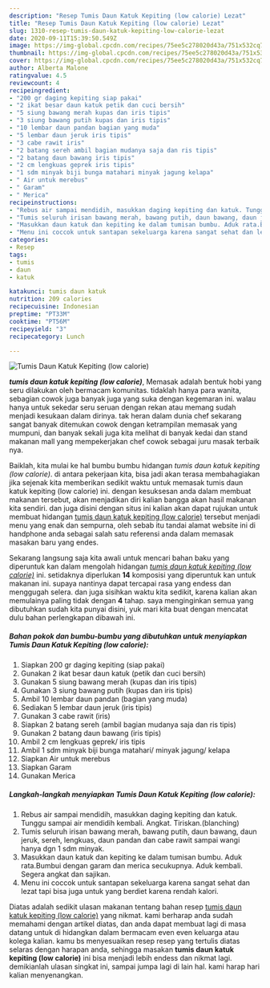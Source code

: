 ```yaml
---
description: "Resep Tumis Daun Katuk Kepiting (low calorie) Lezat"
title: "Resep Tumis Daun Katuk Kepiting (low calorie) Lezat"
slug: 1310-resep-tumis-daun-katuk-kepiting-low-calorie-lezat
date: 2020-09-11T15:39:50.549Z
image: https://img-global.cpcdn.com/recipes/75ee5c278020d43a/751x532cq70/tumis-daun-katuk-kepiting-low-calorie-foto-resep-utama.jpg
thumbnail: https://img-global.cpcdn.com/recipes/75ee5c278020d43a/751x532cq70/tumis-daun-katuk-kepiting-low-calorie-foto-resep-utama.jpg
cover: https://img-global.cpcdn.com/recipes/75ee5c278020d43a/751x532cq70/tumis-daun-katuk-kepiting-low-calorie-foto-resep-utama.jpg
author: Alberta Malone
ratingvalue: 4.5
reviewcount: 4
recipeingredient:
- "200 gr daging kepiting siap pakai"
- "2 ikat besar daun katuk petik dan cuci bersih"
- "5 siung bawang merah kupas dan iris tipis"
- "3 siung bawang putih kupas dan iris tipis"
- "10 lembar daun pandan bagian yang muda"
- "5 lembar daun jeruk iris tipis"
- "3 cabe rawit iris"
- "2 batang sereh ambil bagian mudanya saja dan ris tipis"
- "2 batang daun bawang iris tipis"
- "2 cm lengkuas geprek iris tipis"
- "1 sdm minyak biji bunga matahari minyak jagung kelapa"
- " Air untuk merebus"
- " Garam"
- " Merica"
recipeinstructions:
- "Rebus air sampai mendidih, masukkan daging kepiting dan katuk. Tunggu sampai air mendidih kembali. Angkat. Tiriskan.(blanching)"
- "Tumis seluruh irisan bawang merah, bawang putih, daun bawang, daun jeruk, sereh, lengkuas, daun pandan dan cabe rawit sampai wangi hanya dgn 1 sdm minyak."
- "Masukkan daun katuk dan kepiting ke dalam tumisan bumbu. Aduk rata.Bumbui dengan garam dan merica secukupnya. Aduk kembali. Segera angkat dan sajikan."
- "Menu ini coccok untuk santapan sekeluarga karena sangat sehat dan lezat tapi bisa juga untuk yang berdiet karena rendah kalori."
categories:
- Resep
tags:
- tumis
- daun
- katuk

katakunci: tumis daun katuk 
nutrition: 209 calories
recipecuisine: Indonesian
preptime: "PT33M"
cooktime: "PT56M"
recipeyield: "3"
recipecategory: Lunch

---
```



![Tumis Daun Katuk Kepiting (low calorie)](https://img-global.cpcdn.com/recipes/75ee5c278020d43a/751x532cq70/tumis-daun-katuk-kepiting-low-calorie-foto-resep-utama.jpg)

<b><i>tumis daun katuk kepiting (low calorie)</i></b>, Memasak adalah bentuk hobi yang seru dilakukan oleh bermacam komunitas. tidaklah hanya para wanita, sebagian cowok juga banyak juga yang suka dengan kegemaran ini. walau hanya untuk sekedar seru seruan dengan rekan atau memang sudah menjadi kesukaan dalam dirinya. tak heran dalam dunia chef sekarang sangat banyak ditemukan cowok dengan ketrampilan memasak yang mumpuni, dan banyak sekali juga kita melihat di banyak kedai dan stand makanan mall yang mempekerjakan chef cowok sebagai juru masak terbaik nya.



Baiklah, kita mulai ke hal bumbu bumbu hidangan <i>tumis daun katuk kepiting (low calorie)</i>. di antara pekerjaan kita, bisa jadi akan terasa membahagiakan jika sejenak kita memberikan sedikit waktu untuk memasak tumis daun katuk kepiting (low calorie) ini. dengan kesuksesan anda dalam membuat makanan tersebut, akan menjadikan diri kalian bangga akan hasil makanan kita sendiri. dan juga disini dengan situs ini kalian akan dapat rujukan untuk membuat hidangan <u>tumis daun katuk kepiting (low calorie)</u> tersebut menjadi menu yang enak dan sempurna, oleh sebab itu tandai alamat website ini di handphone anda sebagai salah satu referensi anda dalam memasak masakan baru yang endes.


Sekarang langsung saja kita awali untuk mencari bahan baku yang diperuntuk kan dalam mengolah hidangan <u><i>tumis daun katuk kepiting (low calorie)</i></u> ini. setidaknya diperlukan <b>14</b> komposisi yang diperuntuk kan untuk makanan ini. supaya nantinya dapat tercapai rasa yang endess dan menggugah selera. dan juga sisihkan waktu kita sedikit, karena kalian akan memulainya paling tidak dengan <b>4</b> tahap. saya menginginkan semua yang dibutuhkan sudah kita punyai disini, yuk mari kita buat dengan mencatat dulu bahan perlengkapan dibawah ini.

<!--inarticleads1-->

##### Bahan pokok dan bumbu-bumbu yang dibutuhkan untuk menyiapkan Tumis Daun Katuk Kepiting (low calorie):

1. Siapkan 200 gr daging kepiting (siap pakai)
1. Gunakan 2 ikat besar daun katuk (petik dan cuci bersih)
1. Gunakan 5 siung bawang merah (kupas dan iris tipis)
1. Gunakan 3 siung bawang putih (kupas dan iris tipis)
1. Ambil 10 lembar daun pandan (bagian yang muda)
1. Sediakan 5 lembar daun jeruk (iris tipis)
1. Gunakan 3 cabe rawit (iris)
1. Siapkan 2 batang sereh (ambil bagian mudanya saja dan ris tipis)
1. Gunakan 2 batang daun bawang (iris tipis)
1. Ambil 2 cm lengkuas geprek/ iris tipis
1. Ambil 1 sdm minyak biji bunga matahari/ minyak jagung/ kelapa
1. Siapkan  Air untuk merebus
1. Siapkan  Garam
1. Gunakan  Merica




<!--inarticleads2-->

##### Langkah-langkah menyiapkan Tumis Daun Katuk Kepiting (low calorie):

1. Rebus air sampai mendidih, masukkan daging kepiting dan katuk. Tunggu sampai air mendidih kembali. Angkat. Tiriskan.(blanching)
1. Tumis seluruh irisan bawang merah, bawang putih, daun bawang, daun jeruk, sereh, lengkuas, daun pandan dan cabe rawit sampai wangi hanya dgn 1 sdm minyak.
1. Masukkan daun katuk dan kepiting ke dalam tumisan bumbu. Aduk rata.Bumbui dengan garam dan merica secukupnya. Aduk kembali. Segera angkat dan sajikan.
1. Menu ini coccok untuk santapan sekeluarga karena sangat sehat dan lezat tapi bisa juga untuk yang berdiet karena rendah kalori.




Diatas adalah sedikit ulasan makanan tentang bahan resep <u>tumis daun katuk kepiting (low calorie)</u> yang nikmat. kami berharap anda sudah memahami dengan artikel diatas, dan anda dapat membuat lagi di masa datang untuk di hidangkan dalam bermacam even even keluarga atau kolega kalian. kamu bs menyesuaikan resep resep yang tertulis diatas selaras dengan harapan anda, sehingga masakan <b>tumis daun katuk kepiting (low calorie)</b> ini bisa menjadi lebih endess dan nikmat lagi. demikianlah ulasan singkat ini, sampai jumpa lagi di lain hal. kami harap hari kalian menyenangkan.
